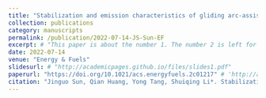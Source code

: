```yaml
---
title: "Stabilization and emission characteristics of gliding arc-assisted NH<sub>3</sub>/CH<sub>4</sub>/air premixed flames in a swirl combustor"
collection: publications
category: manuscripts
permalink: /publication/2022-07-14-JS-Sun-EF
excerpt: # "This paper is about the number 1. The number 2 is left for future work."
date: 2022-07-14
venue: "Energy & Fuels"
slidesurl: # "http://academicpages.github.io/files/slides1.pdf"
paperurl: "https://doi.org/10.1021/acs.energyfuels.2c01217" # 'http://academicpages.github.io/files/paper1.pdf'
citation: "Jinguo Sun, Qian Huang, Yong Tang, Shuiqing Li*. Stabilization and emission characteristics of gliding arc-assisted NH<sub>3</sub>/CH<sub>4</sub>/air premixed flames in a swirl combustor. <i>Energy & Fuels</i> 36.15 (2022): 8520-8527." #"Your Name, You. (2009). &quot;Paper Title Number 1.&quot; <i>Journal 1</i>. 1(1)."
---
```


<!-- The contents above will be part of a list of publications, if the user clicks the link for the publication than the contents of section will be rendered as a full page, allowing you to provide more information about the paper for the reader. When publications are displayed as a single page, the contents of the above "citation" field will automatically be included below this section in a smaller font.
 -->
